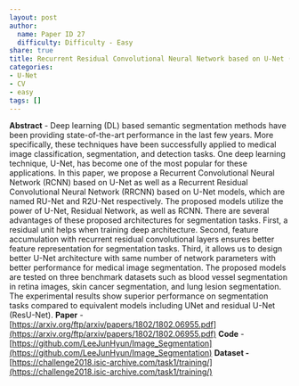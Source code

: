 ```yaml
---
layout: post
author:
  name: Paper ID 27
  difficulty: Difficulty - Easy
share: true
title: Recurrent Residual Convolutional Neural Network based on U-Net (R2U-Net) for Medical Image Segmentation
categories:
- U-Net
- CV
- easy
tags: []
---
```

**Abstract** - Deep learning (DL) based semantic segmentation methods have been providing state-of-the-art performance in the last few years. More specifically, these techniques have been successfully applied to medical image classification, segmentation, and detection tasks. One deep learning technique, U-Net, has become one of the most popular for these applications. In this paper, we propose a Recurrent Convolutional Neural Network (RCNN) based on U-Net as well as a Recurrent Residual Convolutional Neural Network (RRCNN) based on U-Net models, which are named RU-Net and R2U-Net respectively. The proposed models utilize the power of U-Net, Residual Network, as well as RCNN. There are several advantages of these proposed architectures for segmentation tasks. First, a residual unit helps when training deep architecture. Second, feature accumulation with recurrent residual convolutional layers ensures better feature representation for segmentation tasks. Third, it allows us to design better U-Net architecture with same number of network parameters with better performance for medical image segmentation. The proposed models are tested on three benchmark datasets such as blood vessel segmentation in retina images, skin cancer segmentation, and lung lesion segmentation. The experimental results show superior performance on segmentation tasks compared to equivalent models including UNet and residual U-Net (ResU-Net).
**Paper** - [https://arxiv.org/ftp/arxiv/papers/1802/1802.06955.pdf](https://arxiv.org/ftp/arxiv/papers/1802/1802.06955.pdf)
**Code** - [https://github.com/LeeJunHyun/Image_Segmentation](https://github.com/LeeJunHyun/Image_Segmentation)
**Dataset -** [https://challenge2018.isic-archive.com/task1/training/](https://challenge2018.isic-archive.com/task1/training/)
    